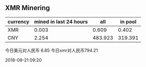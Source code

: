 ## XMR Minering

|currency|mined in last 24 hours|all|in pool|
|---|---|---|---|
|XMR|0.003|0.609|0.402|
|CNY|2.254|483.923|319.391|

今日美元对人民币 6.85	今日xmr对人民币794.21


2018-09-21 09:20